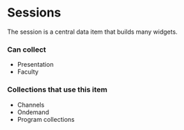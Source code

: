 # Sessions
The session is a central data item that builds many widgets.   
###  Can collect
- Presentation 
- Faculty 

### Collections that use this item
- Channels
- Ondemand
- Program collections
